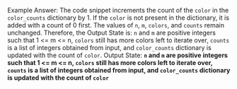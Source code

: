 Example Answer:
The code snippet increments the count of the `color` in the `color_counts` dictionary by 1. If the `color` is not present in the dictionary, it is added with a count of 0 first. The values of `n`, `m`, `colors`, and `counts` remain unchanged. Therefore, the Output State is: `n` and `m` are positive integers such that 1 <= m <= n, `colors` still has more colors left to iterate over, `counts` is a list of integers obtained from input, and `color_counts` dictionary is updated with the count of `color`.
Output State: **`n` and `m` are positive integers such that 1 <= m <= n, `colors` still has more colors left to iterate over, `counts` is a list of integers obtained from input, and `color_counts` dictionary is updated with the count of `color`**